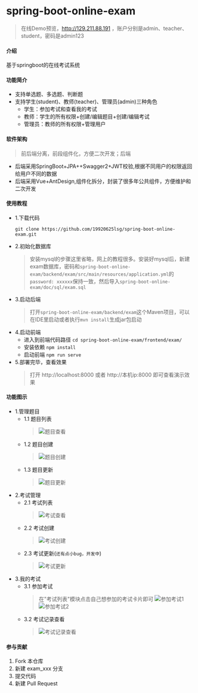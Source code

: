 # spring-boot-online-exam

> 在线Demo预览，http://129.211.88.191 ，账户分别是admin、teacher、student，密码是admin123

#### 介绍
基于springboot的在线考试系统

#### 功能简介

+ 支持单选题、多选题、判断题
+ 支持学生(student)、教师(teacher)、管理员(admin)三种角色
  + 学生：参加考试和查看我的考试
  + 教师：学生的所有权限+创建/编辑题目+创建/编辑考试
  + 管理员：教师的所有权限+管理用户

#### 软件架构

> 前后端分离，前段组件化，方便二次开发；后端

+ 后端采用SpringBoot+JPA++Swagger2+JWT校验,根据不同用户的权限返回给用户不同的数据
+ 后端采用Vue+AntDesign,组件化拆分，封装了很多年公共组件，方便维护和二次开发

#### 使用教程

+ 1.下载代码
  ```shell
  git clone https://github.com/19920625lsg/spring-boot-online-exam.git
  ```
+ 2.初始化数据库
  > 安装mysql的步骤这里省略，网上的教程很多。安装好mysql后，新建exam数据库，密码和`spring-boot-online-exam/backend/exam/src/main/resources/application.yml`的`password: xxxxxx`保持一致，然后导入`spring-boot-online-exam/doc/sql/exam.sql`
+ 3.启动后端
  > 打开`spring-boot-online-exam/backend/exam`这个Maven项目，可以在IDE里启动或者执行`mvn install`生成jar包启动
+ 4.启动前端
  + 进入到前端代码路径 `cd spring-boot-online-exam/frontend/exam/`
  + 安装依赖 `npm install`
  + 启动前端 `npm run serve`
+ 5.部署完毕，查看效果
  > 打开 http://localhost:8000 或者 http://本机ip:8000 即可查看演示效果

#### 功能图示

+ 1.管理题目
  + 1.1 题目列表
    > ![题目查看](doc/images/question_list.png)
  + 1.2 题目创建
    > ![题目创建](doc/images/question_create.png)
  + 1.3 题目更新
    > ![题目更新](doc/images/question_update.png)
+ 2.考试管理
  + 2.1 考试列表
    > ![考试查看](doc/images/exam_list.png)
  + 2.2 考试创建
    > ![考试创建](doc/images/exam_create.png)
  + 2.3 考试更新(`还有点小bug，开发中`)
    > ![考试更新](doc/images/exam_update.png)
+ 3.我的考试
  + 3.1 参加考试
    > 在"考试列表"模块点击自己想参加的考试卡片即可
    > ![参加考试1](doc/images/exam_join.png)
    > ![参加考试2](doc/images/exam_join2.png)
  + 3.2 考试记录查看
    > ![考试记录查看](doc/images/exam_detail.png)

#### 参与贡献

1.  Fork 本仓库
2.  新建 exam_xxx 分支
3.  提交代码
4.  新建 Pull Request

